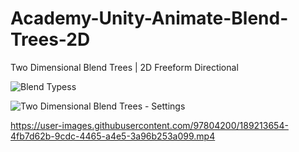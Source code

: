 # Academy-Unity-Animate-Blend-Trees-2D
 Two Dimensional Blend Trees | 2D Freeform Directional


![Blend Typess](https://user-images.githubusercontent.com/97804200/189134496-e60d35b2-e305-479e-83ff-80b86f22f995.png)


![Two Dimensional Blend Trees - Settings](https://user-images.githubusercontent.com/97804200/189133240-d0d68352-4e4c-4387-883e-2ea2057bd09a.png)


https://user-images.githubusercontent.com/97804200/189213654-4fb7d62b-9cdc-4465-a4e5-3a96b253a099.mp4

